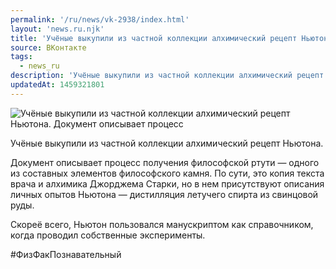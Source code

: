 ```yaml
---
permalink: '/ru/news/vk-2938/index.html'
layout: 'news.ru.njk'
title: 'Учёные выкупили из частной коллекции алхимический рецепт Ньютона.'
source: ВКонтакте
tags:
  - news_ru
description: 'Учёные выкупили из частной коллекции алхимический рецепт Ньютона.'
updatedAt: 1459321801
---
```

![Учёные выкупили из частной коллекции алхимический рецепт Ньютона. Документ описывает процесс](https://sun9-31.userapi.com/impf/c627323/v627323781/57839/JlJAf8u-xOY.jpg?size=620x620&quality=96&proxy=1&sign=2f7a04320c8099419858acbcec695b92&c_uniq_tag=CSLStIlc0_89r6aXsrtEWlSmBKkgYacCu3TDs3cgPYc&type=album)

Учёные выкупили из частной коллекции алхимический рецепт Ньютона.

Документ описывает процесс получения философской ртути — одного из составных элементов философского камня. По сути, это копия текста врача и алхимика Джорджема Старки, но в нем присутствуют описания личных опытов Ньютона — дистилляция летучего спирта из свинцовой руды.

Скореё всего, Ньютон пользовался манускриптом как справочником, когда проводил собственные эксперименты.

#ФизФакПознавательный
